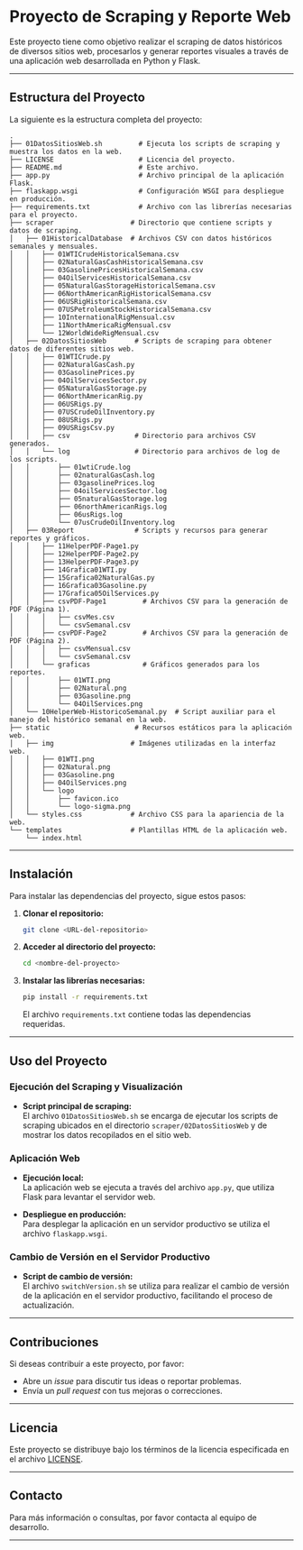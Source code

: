 # Proyecto de Scraping y Reporte Web

Este proyecto tiene como objetivo realizar el scraping de datos históricos de diversos sitios web, procesarlos y generar reportes visuales a través de una aplicación web desarrollada en Python y Flask.

---

## Estructura del Proyecto

La siguiente es la estructura completa del proyecto:

```
.
├── 01DatosSitiosWeb.sh         # Ejecuta los scripts de scraping y muestra los datos en la web.
├── LICENSE                     # Licencia del proyecto.
├── README.md                   # Este archivo.
├── app.py                      # Archivo principal de la aplicación Flask.
├── flaskapp.wsgi               # Configuración WSGI para despliegue en producción.
├── requirements.txt            # Archivo con las librerías necesarias para el proyecto.
├── scraper                   # Directorio que contiene scripts y datos de scraping.
│   ├── 01HistoricalDatabase  # Archivos CSV con datos históricos semanales y mensuales.
│   │   ├── 01WTICrudeHistoricalSemana.csv
│   │   ├── 02NaturalGasCashHistoricalSemana.csv
│   │   ├── 03GasolinePricesHistoricalSemana.csv
│   │   ├── 04OilServicesHistoricalSemana.csv
│   │   ├── 05NaturalGasStorageHistoricalSemana.csv
│   │   ├── 06NorthAmericanRigHistoricalSemana.csv
│   │   ├── 06USRigHistoricalSemana.csv
│   │   ├── 07USPetroleumStockHistoricalSemana.csv
│   │   ├── 10InternationalRigMensual.csv
│   │   ├── 11NorthAmericaRigMensual.csv
│   │   └── 12WorldWideRigMensual.csv
│   ├── 02DatosSitiosWeb       # Scripts de scraping para obtener datos de diferentes sitios web.
│   │   ├── 01WTICrude.py
│   │   ├── 02NaturalGasCash.py
│   │   ├── 03GasolinePrices.py
│   │   ├── 04OilServicesSector.py
│   │   ├── 05NaturalGasStorage.py
│   │   ├── 06NorthAmericanRig.py
│   │   ├── 06USRigs.py
│   │   ├── 07USCrudeOilInventory.py
│   │   ├── 08USRigs.py
│   │   ├── 09USRigsCsv.py
│   │   ├── csv                # Directorio para archivos CSV generados.
│   │   └── log                # Directorio para archivos de log de los scripts.
│   │       ├── 01wtiCrude.log
│   │       ├── 02naturalGasCash.log
│   │       ├── 03gasolinePrices.log
│   │       ├── 04oilServicesSector.log
│   │       ├── 05naturalGasStorage.log
│   │       ├── 06northAmericanRigs.log
│   │       ├── 06usRigs.log
│   │       └── 07usCrudeOilInventory.log
│   ├── 03Report               # Scripts y recursos para generar reportes y gráficos.
│   │   ├── 11HelperPDF-Page1.py
│   │   ├── 12HelperPDF-Page2.py
│   │   ├── 13HelperPDF-Page3.py
│   │   ├── 14Grafica01WTI.py
│   │   ├── 15Grafica02NaturalGas.py
│   │   ├── 16Grafica03Gasoline.py
│   │   ├── 17Grafica05OilServices.py
│   │   ├── csvPDF-Page1         # Archivos CSV para la generación de PDF (Página 1).
│   │   │   ├── csvMes.csv
│   │   │   └── csvSemanal.csv
│   │   ├── csvPDF-Page2         # Archivos CSV para la generación de PDF (Página 2).
│   │   │   ├── csvMensual.csv
│   │   │   └── csvSemanal.csv
│   │   └── graficas             # Gráficos generados para los reportes.
│   │       ├── 01WTI.png
│   │       ├── 02Natural.png
│   │       ├── 03Gasoline.png
│   │       └── 04OilServices.png
│   └── 10HelperWeb-HistoricoSemanal.py  # Script auxiliar para el manejo del histórico semanal en la web.
├── static                     # Recursos estáticos para la aplicación web.
│   ├── img                   # Imágenes utilizadas en la interfaz web.
│   │   ├── 01WTI.png
│   │   ├── 02Natural.png
│   │   ├── 03Gasoline.png
│   │   ├── 04OilServices.png
│   │   └── logo
│   │       ├── favicon.ico
│   │       └── logo-sigma.png
│   └── styles.css            # Archivo CSS para la apariencia de la web.
└── templates                 # Plantillas HTML de la aplicación web.
    └── index.html
```

---

## Instalación

Para instalar las dependencias del proyecto, sigue estos pasos:

1. **Clonar el repositorio:**
   ```bash
   git clone <URL-del-repositorio>
   ```
2. **Acceder al directorio del proyecto:**
   ```bash
   cd <nombre-del-proyecto>
   ```
3. **Instalar las librerías necesarias:**
   ```bash
   pip install -r requirements.txt
   ```
   El archivo `requirements.txt` contiene todas las dependencias requeridas.

---

## Uso del Proyecto

### Ejecución del Scraping y Visualización

- **Script principal de scraping:**  
  El archivo `01DatosSitiosWeb.sh` se encarga de ejecutar los scripts de scraping ubicados en el directorio `scraper/02DatosSitiosWeb` y de mostrar los datos recopilados en el sitio web.

### Aplicación Web

- **Ejecución local:**  
  La aplicación web se ejecuta a través del archivo `app.py`, que utiliza Flask para levantar el servidor web.
  
- **Despliegue en producción:**  
  Para desplegar la aplicación en un servidor productivo se utiliza el archivo `flaskapp.wsgi`.

### Cambio de Versión en el Servidor Productivo

- **Script de cambio de versión:**  
  El archivo `switchVersion.sh` se utiliza para realizar el cambio de versión de la aplicación en el servidor productivo, facilitando el proceso de actualización.

---

## Contribuciones

Si deseas contribuir a este proyecto, por favor:
- Abre un *issue* para discutir tus ideas o reportar problemas.
- Envía un *pull request* con tus mejoras o correcciones.

---

## Licencia

Este proyecto se distribuye bajo los términos de la licencia especificada en el archivo [LICENSE](./LICENSE).

---

## Contacto

Para más información o consultas, por favor contacta al equipo de desarrollo.

---
